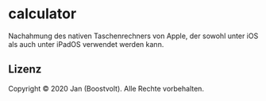 # calculator

Nachahmung des nativen Taschenrechners von Apple, der sowohl unter iOS als auch unter iPadOS verwendet werden kann.

## Lizenz

Copyright © 2020 Jan (Boostvolt). Alle Rechte vorbehalten.
